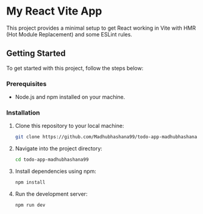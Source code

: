 # My React Vite App

This project provides a minimal setup to get React working in Vite with HMR (Hot Module Replacement) and some ESLint rules.

## Getting Started

To get started with this project, follow the steps below:

### Prerequisites

- Node.js and npm installed on your machine.

### Installation

1. Clone this repository to your local machine:

   ```bash
   git clone https://github.com/Madhubhashana99/todo-app-madhubhashana99.git


2. Navigate into the project directory:

   ```bash
   cd todo-app-madhubhashana99


3. Install dependencies using npm:

   ```bash
   npm install


4. Run the development server:

   ```bash
   npm run dev